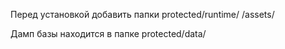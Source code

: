Перед установкой добавить папки 
protected/runtime/
/assets/

Дамп базы находится в папке 
protected/data/


